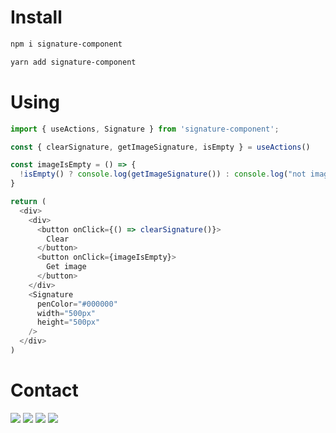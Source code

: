 # Install
````bash
npm i signature-component
````
````bash
yarn add signature-component
````
# Using
````js
import { useActions, Signature } from 'signature-component';

const { clearSignature, getImageSignature, isEmpty } = useActions()

const imageIsEmpty = () => {
  !isEmpty() ? console.log(getImageSignature()) : console.log("not image!")
}

return (
  <div>
    <div>
      <button onClick={() => clearSignature()}>
        Clear
      </button>
      <button onClick={imageIsEmpty}>
        Get image
      </button>
    </div>
    <Signature
      penColor="#000000"
      width="500px"
      height="500px"
    />
  </div>
)
````
# Contact
<div> 
  <a href="https://instagram.com/caio_damiao" target="_blank"><img src="https://img.shields.io/badge/-Instagram-%23E4405F?style=for-the-badge&logo=instagram&logoColor=white" target="_blank"></a>
  <a href = "mailto:caio.henriquealves@outlook.com"><img src="https://img.shields.io/badge/Email-0078D4?style=for-the-badge&logo=microsoft-outlook&logoColor=white" target="_blank"></a>
  <a href = "https://github.com/CaioHAlves"><img src="https://img.shields.io/badge/GitHub-000000?style=for-the-badge&logo=github&logoColor=white" target="_blank"></a>
  <a href="https://www.linkedin.com/in/caio-henrique-alves/" target="_blank"><img src="https://img.shields.io/badge/-LinkedIn-%230077B5?style=for-the-badge&logo=linkedin&logoColor=white" target="_blank"></a>
</div>